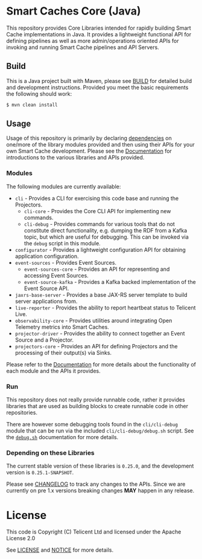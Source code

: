 # Smart Caches Core (Java)

This repository provides Core Libraries intended for rapidly building Smart Cache implementations in Java. It provides
a lightweight functional API for defining pipelines as well as more admin/operations oriented APIs for invoking and
running Smart Cache pipelines and API Servers.

## Build

This is a Java project built with Maven, please see [BUILD](BUILD.md) for detailed build and development instructions.
Provided you meet the basic requirements the following should work:

```bash
$ mvn clean install
```

## Usage

Usage of this repository is primarily by declaring [dependencies](#depending-on-these-libraries) on one/more of the
library modules provided and then using their APIs for your own Smart Cache development.  Please see the
[Documentation](docs/index.md) for introductions to the various libraries and APIs provided.

### Modules

The following modules are currently available:

- `cli` - Provides a CLI for exercising this code base and running the Projectors.
    - `cli-core` - Provides the Core CLI API for implementing new commands.
    - `cli-debug` - Provides commands for various tools that do not constitute direct functionality, e.g. dumping the
      RDF from a Kafka topic, but which are useful for debugging. This can be invoked via the `debug` script in this
      module.
- `configurator` - Provides a lightweight configuration API for obtaining application configuration.
- `event-sources` - Provides Event Sources.
    - `event-sources-core` - Provides an API for representing and accessing Event Sources.
    - `event-source-kafka` - Provides a Kafka backed implementation of the Event Source API.
- `jaxrs-base-server` - Provides a base JAX-RS server template to build server applications from.
- `live-reporter` - Provides the ability to report heartbeat status to Telicent Live.
- `observability-core` - Provides utilities around integrating Open Telemetry metrics into Smart Caches.
- `projector-driver` - Provides the ability to connect together an Event Source and a Projector.
- `projectors-core` - Provides an API for defining Projectors and the processing of their output(s) via Sinks.

Please refer to the [Documentation](docs/index.md) for more details about the functionality of each module and the APIs
it provides.

### Run

This repository does not really provide runnable code, rather it provides libraries that are used as building blocks to
create runnable code in other repositories.

There are however some debugging tools found in the `cli/cli-debug` module that can be run via the included
`cli/cli-debug/debug.sh` script.  See the [`debug.sh`](docs/cli/debug.md) documentation for more details.

### Depending on these Libraries

The current stable version of these libraries is `0.25.0`, and the development version is `0.25.1-SNAPSHOT`.

Please see [CHANGELOG](CHANGELOG.md) to track any changes to the APIs.  Since we are currently on pre 1.x versions 
breaking changes **MAY** happen in any release.

# License

This code is Copyright (C) Telicent Ltd and licensed under the Apache License 2.0

See [LICENSE](LICENSE) and [NOTICE](NOTICE) for more details.
